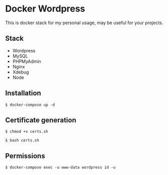 # Docker Wordpress

This is docker stack for my personal usage, may be useful for your projects.

## Stack

* Wordpress
* MySQL
* PHPMyAdmin
* Nginx
* Xdebug
* Node

## Installation

`$ docker-compose up -d`

## Certificate generation

`$ chmod +x certs.sh`

`$ bash certs.sh`

## Permissions
`$ docker-compose exec -u www-data wordpress id -u`
